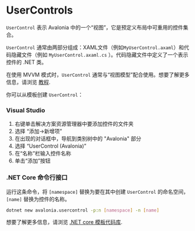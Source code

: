 # UserControls

`UserControl` 表示 Avalonia 中的一个“视图”，它是预定义布局中可重用的控件集合。

`UserControl` 通常由两部分组成：XAML文件（例如`MyUserControl.axaml`）和代码隐藏文件（例如 `MyUserControl.axaml.cs` ）。代码隐藏文件中定义了一个表示控件的 .NET 类。

在使用 MVVM 模式时，`UserControl` 通常与“视图模型”配合使用。想要了解更多信息，请浏览 [教程](../../tutorials/todo-list-app/).

你可以从模板创建 `UserControl`：

### Visual Studio <a id="visual-studio"></a>

1. 右键单击解决方案资源管理器中要添加控件的文件夹
2. 选择 “添加->新增项”
3. 在出现的对话框中，导航到类别树中的 "Avalonia" 部分
4. 选择 “UserControl \(Avalonia\)”
5. 在“名称”栏输入控件名称
6. 单击“添加”按钮

### .NET Core 命令行接口 <a id="net-core-cli"></a>

运行这条命令，将 `[namespace]` 替换为要在其中创建 `UserControl` 的命名空间，`[name]` 替换为控件的名称。

```bash
dotnet new avalonia.usercontrol -p:n [namespace] -n [name]
```

想要了解更多信息，请浏览 [.NET core 模板代码库](https://github.com/AvaloniaUI/avalonia-dotnet-templates/).

